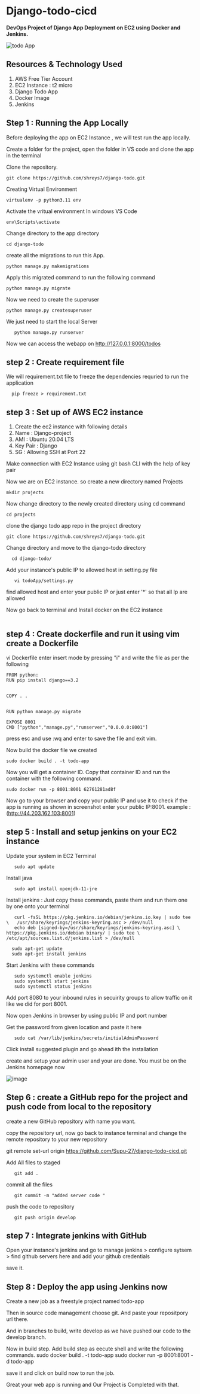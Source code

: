 # Django-todo-cicd
**DevOps Project of Django App Deployment on EC2 using Docker and Jenkins.**

![todo App](https://raw.githubusercontent.com/shreys7/django-todo/develop/staticfiles/todoApp.png)

## Resources & Technology Used
1. AWS Free Tier Account
2. EC2 Instance : t2 micro 
3. Django Todo App 
3. Docker Image
4. Jenkins 

## Step 1 : Running the App Locally
Before deploying the app on EC2 Instance , we will test run the app locally.

Create a folder for the project, open the folder in VS code and clone the app in the terminal 

Clone the repository.
```
git clone https://github.com/shreys7/django-todo.git
```

Creating Virtual Environment
```
virtualenv -p python3.11 env
```
Activate the vritual environment
In windows VS Code
``` 
env\Scripts\activate
```
Change directory to the app directory
  ``` 
  cd django-todo
  ```
create all the migrations to run this App.
```
python manage.py makemigrations
```
Apply this migrated command to run the following command
``` 
python manage.py migrate
```
Now we need to create the superuser
```
python manage.py createsuperuser
```
We just need to start the local Server
```
   python manage.py runserver
```
Now we can access the webapp on  http://127.0.0.1:8000/todos 

## step 2 : Create requirement file
We will requirement.txt file to freeze the dependencies requried to run the application
```
  pip freeze > requirement.txt
 ```
 
## step 3 : Set up  of AWS EC2 instance
1. Create the ec2 instance with following details
2. Name : Django-project
3. AMI : Ubuntu 20.04 LTS
4. Key Pair : Django
5. SG : Allowing SSH at Port 22

Make connection with EC2 Instance using git bash CLI with the help of key pair 

Now we are on EC2 instance. so create a new directory named Projects
```
mkdir projects
```
Now change directory to the newly created directory using cd command
```
cd projects
```
clone the django todo app repo in the project directory
```
git clone https://github.com/shreys7/django-todo.git
```
Change directory and move to the django-todo directory
```
  cd django-todo/
 ```
Add your instance's public IP to allowed host in setting.py file
```
   vi todoApp/settings.py
 ```
find allowed host and enter your public IP or just enter '*' so that all Ip are allowed

Now go back to terminal and Install docker on the EC2 instance
   ```sudo apt install docker.io
   ```
## step 4 : Create dockerfile and run it using vim create a Dockerfile
   vi Dockerfile
enter insert mode by pressing "i" and write the file as per the following
```
FROM python:
RUN pip install django==3.2


COPY . .


RUN python manage.py migrate

EXPOSE 8001
CMD ["python","manage.py","runserver","0.0.0.0:8001"]

```
press esc and use :wq and enter to save the file and exit vim.

Now build the docker file we created
```
sudo docker build . -t todo-app
 ````
   
Now you will  get a container ID. Copy that container ID and run the container with the following command.
``` 
sudo docker run -p 8001:8001 62761281ad8f
```

Now go to your browser and copy your public IP and use it to check if the app is running as shown in screenshot
enter your public IP:8001. example : (http://44.203.162.103:8001)



## step 5 : Install and setup jenkins on your EC2 instance
Update your system in EC2 Terminal
```
   sudo apt update
   ```
Install java
```
   sudo apt install openjdk-11-jre
   ```
Install jenkins : Just copy these commands, paste them and run them one by one onto your terminal
```
   curl -fsSL https://pkg.jenkins.io/debian/jenkins.io.key | sudo tee \   /usr/share/keyrings/jenkins-keyring.asc > /dev/null
   echo deb [signed-by=/usr/share/keyrings/jenkins-keyring.asc] \   https://pkg.jenkins.io/debian binary/ | sudo tee \   /etc/apt/sources.list.d/jenkins.list > /dev/null
 ```
 ```
   sudo apt-get update
   sudo apt-get install jenkins
   ```
Start Jenkins with these commands
```
   sudo systemctl enable jenkins
   sudo systemctl start jenkins
   sudo systemctl status jenkins
   ```
Add port 8080 to your inbound rules in secuirity groups to allow traffic on it like we did for port 8001.

Now open Jenkins in browser by using public IP and port number



Get the password from given location and paste it here
```
   sudo cat /var/lib/jenkins/secrets/initialAdminPassword
 ```


Click install suggested plugin and go ahead ith the installation


create and setup your admin user and your are done. You must be on the Jenkins homepage now
 

![image](https://user-images.githubusercontent.com/125067454/231465420-70498eb1-c961-4a71-89c6-5ab867e50d03.png)



## Step 6 : create a GitHub repo for the project and push code from local to the repository
create a new GitHub repository with name you want.

copy the repository url, now go back to instance terminal and change the remote repository to your new repository

   git remote set-url origin https://github.com/Supu-27/django-todo-cicd.git
   
Add All files to staged
```
   git add .
   ```
commit all the files
```
   git commit -m "added server code "
   ```
push the code to repository
```
   git push origin develop
   ```
## step 7 : Integrate jenkins with GitHub
Open your instance's jenkins and go to manage jenkins > configure sytsem > find github servers here and add your github credentials


save it.
## Step 8 : Deploy the app using Jenkins now
Create a new job as a freestyle project named todo-app

Then in source code management choose git. And paste your repositpory url there.



And in branches to build, write develop as we have pushed our code to the develop branch.


Now in build step. Add build step as eecute shell and write the following commands.
   sudo docker build . -t todo-app
   sudo docker run -p 8001:8001 -d todo-app


save it and click on build now to run the job.

Great your web app is running and Our Project is Completed with that.
